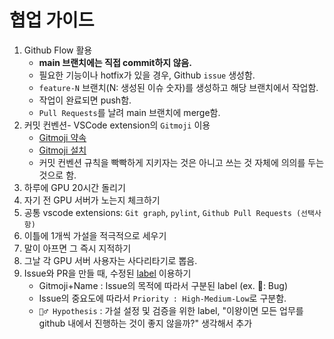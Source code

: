 # 협업 가이드
1. Github Flow 활용
    + **main 브랜치에는 직접 commit하지 않음.**
    + 필요한 기능이나 hotfix가 있을 경우, Github `issue` 생성함.
    + `feature-N` 브랜치(N: 생성된 이슈 숫자)를 생성하고 해당 브랜치에서 작업함.
    + 작업이 완료되면 push함.
    + `Pull Requests`를 날려 main 브랜치에 merge함.
2. 커밋 컨벤션- VSCode extension의 `Gitmoji` 이용
    + [Gitmoji 약속](https://gitmoji.dev/)
    + [Gitmoji 설치](https://inpa.tistory.com/entry/GIT-%E2%9A%A1%EF%B8%8F-Gitmoji-%EC%82%AC%EC%9A%A9%EB%B2%95-Gitmoji-cli)
    + 커밋 컨벤션 규칙을 빡빡하게 지키자는 것은 아니고 쓰는 것 자체에 의의를 두는 것으로 함.
3. 하루에 GPU 20시간 돌리기
4. 자기 전 GPU 서버가 노는지 체크하기
5. 공통 vscode extensions: `Git graph`, `pylint`, `Github Pull Requests (선택사항)`
6. 이틀에 1개씩 가설을 적극적으로 세우기
7. 말이 아프면 그 즉시 지적하기
8. 그날 각 GPU 서버 사용자는 사다리타기로 뽑음.
9. Issue와 PR을 만들 때, 수정된 [label](https://github.com/boostcampaitech7/level2-objectdetection-cv-21/labels?sort=name-asc) 이용하기
    + Gitmoji+Name : Issue의 목적에 따라서 구분된 label (ex. 🐞: Bug)
    + Issue의 중요도에 따라서 `Priority : High-Medium-Low`로 구분함.
    + `🙋‍♂️ Hypothesis` : 가설 설정 및 검증을 위한 label, "이왕이면 모든 업무를 github 내에서 진행하는 것이 좋지 않을까?" 생각해서 추가